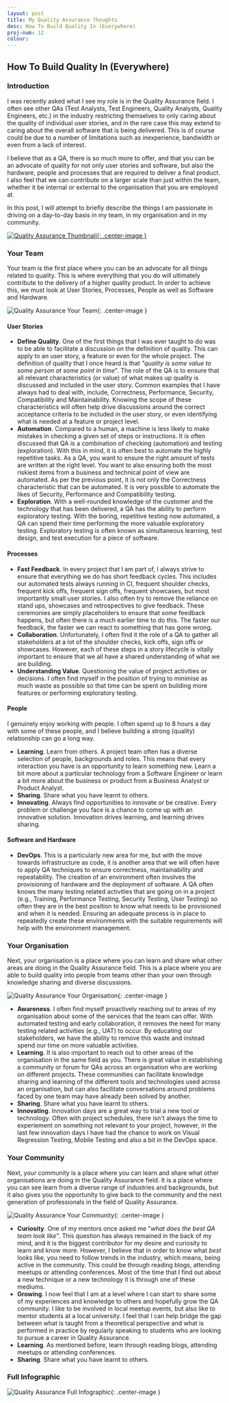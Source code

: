 ```yaml
---
layout: post
title: My Quality Assurance Thoughts
desc: How To Build Quality In (Everywhere)
proj-num: 12
colour: 
---
```




## How To Build Quality In (Everywhere)

### Introduction

I was recently asked what I see my role is in the Quality Assurance field.  I often see other QAs (Test Analysts, Test Engineers, Quality Analysts, Quality Engineers, etc.) in the industry restricting themselves to only caring about the quality of individual user stories, and in the rare case this may extend to caring about the overall software that is being delivered.  This is of course could be due to a number of limitations such as inexperience, bandwidth or even from a lack of interest.  

I believe that as a QA, there is so much more to offer, and that you can be an advocate of quality for not only user stories and software, but also the hardware, people and processes that are required to deliver a final product.  I also feel that we can contribute on a larger scale than just within the team, whether it be internal or external to the organisation that you are employed at.  

In this post, I will attempt to briefly describe the things I am passionate in driving on a day-to-day basis in my team, in my organisation and in my community.

[![Quality Assurance Thumbnail](../images/Quality-Thumbnail.png){: .center-image }](../images/Quality.png)

### Your Team

Your team is the first place where you can be an advocate for all things related to quality.  This is where everything that you do will ultimately contribute to the delivery of a higher quality product.  In order to achieve this, we must look at User Stories, Processes, People as well as Software and Hardware.

![Quality Assurance Your Team](../images/Quality-YourTeam.png){: .center-image }

#### User Stories

* **Define Quality**.  One of the first things that I was ever taught to do was to be able to facilitate a discussion on the definition of quality.  This can apply to an user story, a feature or even for the whole project.  The definition of quality that I once heard is that _"quality is some value to some person at some point in time_".  The role of the QA is to ensure that all relevant characteristics (or value) of what makes up quality is discussed and included in the user story.  Common examples that I have always had to deal with, include, Correctness, Performance, Security, Compatibility and Maintainability.  Knowing the scope of these characteristics will often help drive discussions around the correct acceptance criteria to be included in the user story, or even identifying what is needed at a feature or project level.
* **Automation**.  Compared to a human, a machine is less likely to make mistakes in checking a given set of steps or instructions.  It is often discussed that QA is a combination of checking (automation) and testing (exploration).  With this in mind, it is often best to automate the highly repetitive tasks.  As a QA, you want to ensure the right amount of tests are written at the right level.  You want to also ensuring both the most riskiest items from a business and technical point of view are automated.  As per the previous point, it is not only the Correctness characteristic that can be automated.  It is very possible to automate the likes of Security, Performance and Compatibility testing.
* **Exploration**.  With a well-rounded knowledge of the customer and the technology that has been delivered, a QA has the ability to perform exploratory testing.  With the boring, repetitive testing now automated, a QA can spend their time performing the more valuable exploratory testing.  Exploratory testing is often known as simultaneous learning, test design, and test execution for a piece of software.

#### Processes

* **Fast Feedback**.  In every project that I am part of, I always strive to ensure that everything we do has short feedback cycles.  This includes our automated tests always running in CI, frequent shoulder checks, frequent kick offs, frequent sign offs, frequent showcases, but most importantly small user stories.  I also often try to remove the reliance on stand ups, showcases and retrospectives to give feedback.  These ceremonies are simply placeholders to ensure that _some_ feedback happens, but often there is a much earlier time to do this.  The faster our feedback, the faster we can react to something that has gone wrong.
* **Collaboration**.  Unfortunately, I often find it the role of a QA to gather all stakeholders at a lot of the shoulder checks, kick offs, sign offs or showcases.  However, each of these steps in a story lifecycle is vitally important to ensure that we all have a shared understanding of what we are building.
* **Understanding Value**.  Questioning the value of project activities or decisions.  I often find myself in the position of trying to minimise as much waste as possible so that time can be spent on building more features or performing exploratory testing.

#### People

I genuinely enjoy working with people.  I often spend up to 8 hours a day with some of these people, and I believe building a strong (quality) relationship can go a long way.

* **Learning**.  Learn from others.  A project team often has a diverse selection of people, backgrounds and roles.  This means that every interaction you have is an opportunity to learn something new.  Learn a bit more about a particular technology from a Software Engineer or learn a bit more about the business or product from a Business Analyst or Product Analyst.
* **Sharing**.  Share what you have learnt to others.
* **Innovating**.  Always find opportunities to innovate or be creative.  Every problem or challenge you face is a chance to come up with an innovative solution.  Innovation drives learning, and learning drives sharing.

#### Software and Hardware

* **DevOps**.  This is a particularly new area for me, but with the move towards infrastructure as code, it is another area that we will often have to apply QA techniques to ensure correctness, maintainability and repeatability.  The creation of an environment often involves the provisioning of hardware and the deployment of software.  A QA often knows the many testing related activities that are going on in a project (e.g., Training, Performance Testing, Security Testing, User Testing) so often they are in the best position to know what needs to be provisioned and when it is needed.  Ensuring an adequate process is in place to repeatedly create these environments with the suitable requirements will help with the environment management.

### Your Organisation

Next, your organisation is a place where you can learn and share what other areas are doing in the Quality Assurance field.  This is a place where you are able to build quality into people from teams other than your own through knowledge sharing and diverse discussions. 

![Quality Assurance Your Organisation](../images/Quality-YourOrganisation.png){: .center-image }

* **Awareness**.  I often find myself proactively reaching out to areas of my organisation about some of the services that the team can offer.  With automated testing and early collaboration, it removes the need for many testing related activities (e.g., UAT) to occur.  By educating our stakeholders, we have the ability to remove this waste and instead spend our time on more valuable activities.  
* **Learning**.  It is also important to reach out to other areas of the organisation in the same field as you.  There is great value in establishing a community or forum for QAs across an organisation who are working on different projects.  These communities can facilitate knowledge sharing and learning of the different tools and technologies used across an organisation, but can also facilitate conversations around problems faced by one team may have already been solved by another.
* **Sharing**.  Share what you have learnt to others.
* **Innovating**.  Innovation days are a great way to trial a new tool or technology.  Often with project schedules, there isn't always the time to experiement on something not relevant to your project, however, in the last few innovation days I have had the chance to work on Visual Regression Testing, Mobile Testing and also a bit in the DevOps space.

### Your Community

Next, your community is a place where you can learn and share what other organisations are doing in the Quality Assurance field.  It is a place where you can see learn from a diverse range of industries and backgrounds, but it also gives you the opportunity to give back to the community and the next generation of professionals in the field of Quality Assurance.

![Quality Assurance Your Community](../images/Quality-YourCommunity.png){: .center-image }

* **Curiosity**.  One of my mentors once asked me "_what does the best QA team look like_".  This question has always remained in the back of my mind, and it is the biggest contributor for my desire and curiosity to learn and know more.  However, I believe that in order to know what _best_ looks like, you need to follow  trends in the industry, which means, being active in the community.  This could be through reading blogs, attending meetups or attending conferences.  Most of the time that I find out about a new technique or a new technology it is through one of these mediums.
* **Growing**.  I now feel that I am at a level where I can start to share some of my experiences and knowledge to others and hopefully grow the QA community.  I like to be involved in local meetup events, but also like to mentor students at a local university.  I feel that I can help bridge the gap between what is taught from a theoretical perspective and what is performed in practice by regularly speaking to students who are looking to pursue a career in Quality Assurance.
* **Learning**.  As mentioned before, learn through reading blogs, attending meetups or attending conferences.
* **Sharing**.  Share what you have learnt to others.

### Full Infographic

![Quality Assurance Full Infographic](../images/Quality.png){: .center-image }
